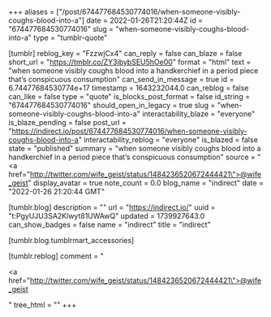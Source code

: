 +++
aliases = ["/post/674477684530774016/when-someone-visibly-coughs-blood-into-a"]
date = 2022-01-26T21:20:44Z
id = "674477684530774016"
slug = "when-someone-visibly-coughs-blood-into-a"
type = "tumblr-quote"

[tumblr]
reblog_key = "FzzwjCx4"
can_reply = false
can_blaze = false
short_url = "https://tmblr.co/ZY3jbybSEU5hOe00"
format = "html"
text = "when someone visibly coughs blood into a handkerchief in a period piece that’s conspicuous consumption"
can_send_in_message = true
id = 6.74477684530774e+17
timestamp = 1643232044.0
can_reblog = false
can_like = false
type = "quote"
is_blocks_post_format = false
id_string = "674477684530774016"
should_open_in_legacy = true
slug = "when-someone-visibly-coughs-blood-into-a"
interactability_blaze = "everyone"
is_blaze_pending = false
post_url = "https://indirect.io/post/674477684530774016/when-someone-visibly-coughs-blood-into-a"
interactability_reblog = "everyone"
is_blazed = false
state = "published"
summary = "when someone visibly coughs blood into a handkerchief in a period piece that’s conspicuous consumption"
source = "<a href=\"http://twitter.com/wife_geist/status/1484236520672444421\">@wife_geist</a>"
display_avatar = true
note_count = 0.0
blog_name = "indirect"
date = "2022-01-26 21:20:44 GMT"

[tumblr.blog]
description = ""
url = "https://indirect.io/"
uuid = "t:PgyUJU3SA2Klwyt81UWAwQ"
updated = 1739927643.0
can_show_badges = false
name = "indirect"
title = "indirect"

[tumblr.blog.tumblrmart_accessories]

[tumblr.reblog]
comment = "<p><a href=\"http://twitter.com/wife_geist/status/1484236520672444421\">@wife_geist</a></p>"
tree_html = ""
+++
